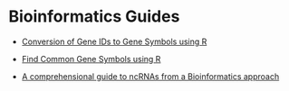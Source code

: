 # Bioinformatics Guides

* [Conversion of Gene IDs to Gene Symbols using R](Bioinformatics_Guides/R_Conversion_GeneSymbols/index.md)

* [Find Common Gene Symbols using R](Bioinformatics_Guides/R_Find_CommonGenes/index.md)

* [A comprehensional guide to ncRNAs from a Bioinformatics approach](Bioinformatics_Guides/ncRNA_Guide/index.md)